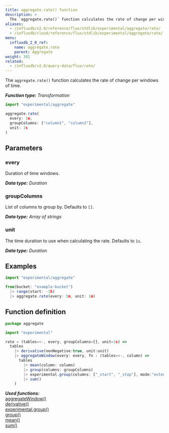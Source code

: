 ```yaml
---
title: aggregate.rate() function
description: >
  The `aggregate.rate()` function calculates the rate of change per windows of time.
aliases:
  - /influxdb/v2.0/reference/flux/stdlib/experimental/aggregate/rate/
  - /influxdb/cloud/reference/flux/stdlib/experimental/aggregate/rate/
menu:
  influxdb_2_0_ref:
    name: aggregate.rate
    parent: Aggregate
weight: 301
related:
  - /influxdb/v2.0/query-data/flux/rate/
---
```


The `aggregate.rate()` function calculates the rate of change per windows of time.

_**Function type:** Transformation_

```js
import "experimental/aggregate"

aggregate.rate(
  every: 1m,
  groupColumns: ["column1", "column2"],
  unit: 1s
)
```

## Parameters

### every
Duration of time windows.

_**Data type:** Duration_

### groupColumns
List of columns to group by. Defaults to `[]`.

_**Data type:** Array of strings_

### unit
The time duration to use when calculating the rate. Defaults to `1s`.

_**Data type:** Duration_

## Examples

```js
import "experimental/aggregate"

from(bucket: "example-bucket")
  |> range(start: -1h)
  |> aggregate.rate(every: 5m, unit: 1m)
```

## Function definition
```js
package aggregate

import "experimental"

rate = (tables=<-, every, groupColumns=[], unit=1s) =>
  tables
    |> derivative(nonNegative:true, unit:unit)
    |> aggregateWindow(every: every, fn : (tables=<-, column) =>
      tables
        |> mean(column: column)
        |> group(columns: groupColumns)
        |> experimental.group(columns: ["_start", "_stop"], mode:"extend")
        |> sum()
    )
```

_**Used functions:**_  
[aggregateWindow()](/influxdb/v2.0/reference/flux/stdlib/built-in/transformations/aggregates/aggregatewindow/)  
[derivative()](/influxdb/v2.0/reference/flux/stdlib/built-in/transformations/derivative/)  
[experimental.group()](/influxdb/v2.0/reference/flux/stdlib/experimental/group/)  
[group()](/influxdb/v2.0/reference/flux/stdlib/built-in/transformations/group/)  
[mean()](/influxdb/v2.0/reference/flux/stdlib/built-in/transformations/aggregates/mean/)  
[sum()](/influxdb/v2.0/reference/flux/stdlib/built-in/transformations/aggregates/sum/)  
